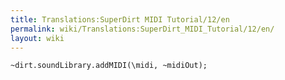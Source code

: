 ```yaml
---
title: Translations:SuperDirt MIDI Tutorial/12/en
permalink: wiki/Translations:SuperDirt_MIDI_Tutorial/12/en/
layout: wiki
---
```


    ~dirt.soundLibrary.addMIDI(\midi, ~midiOut);
